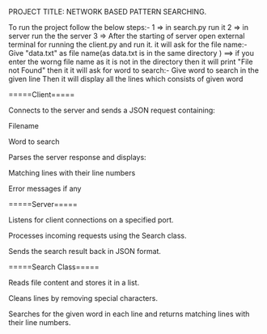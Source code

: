 PROJECT TITLE:
   NETWORK BASED PATTERN SEARCHING.

To run the project follow the below steps:-
   1 => in search.py run it
   2 => in server run the the server
   3 => After the starting of server open external terminal for running the client.py
        and run it.
        it will ask for the file name:-
        Give "data.txt" as file name(as data.txt is in the same directory )
        ==> if you enter the worng file name as it is not in the directory then it will print "File not Found"
        then it it will ask for word to search:-
        Give word to search in the given line
        Then it will display all the lines which consists of given word




=====Client=====

Connects to the server and sends a JSON request containing:

Filename

Word to search


Parses the server response and displays:

Matching lines with their line numbers

Error messages if any



=====Server=====

Listens for client connections on a specified port.

Processes incoming requests using the Search class.

Sends the search result back in JSON format.


=====Search Class=====

Reads file content and stores it in a list.

Cleans lines by removing special characters.

Searches for the given word in each line and returns matching lines with their line numbers.
